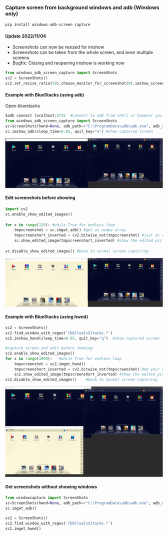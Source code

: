 ### Capture screen from background windows and adb (Windows only)


```python
pip install windows-adb-screen-capture
```

#### Update 2022/11/04
- Screenshots can now be resized for imshow
- Screenshots can be taken from the whole screen, and even multiple screens 
- Bugfix: Closing and reopening imshow is working now

```python
from windows_adb_screen_capture import ScreenShots
sc2 = ScreenShots()
sc2.set_resize_ratio(50).choose_monitor_for_screenshot(0).imshow_screenshot_monitor() #0 for all screens, 1 for screen 1, 2 for screen 2...

```

#### Example with BlueStacks (using adb)

Open bluestacks 

```python
$adb connect localhost:5735  #connect to adb from shell or however you want 
from windows_adb_screen_capture import ScreenShots
sc=ScreenShots(hwnd=None, adb_path=r"C:\ProgramData\adb\adb.exe", adb_serial='localhost:5735')
sc.imshow_adb(sleep_time=0.05, quit_key="e") #show captured screen

```

<img src="https://github.com/hansalemaos/screenshots/raw/main/screencap1.png"/>

#### Edit screenshots before showing

```python
import cv2
sc.enable_show_edited_images() 

for x in range(120): #while True for endless loop
    tmpscreenshot = sc.imget_adb() #get as numpy array
    tmpscreenshort_inverted = cv2.bitwise_not(tmpscreenshot) #just an example, do your editing here
    sc.show_edited_image(tmpscreenshort_inverted) #show the edited pic
	
sc.disable_show_edited_images() #back to normal screen capturing
```

<img src="https://github.com/hansalemaos/screenshots/raw/main/screencap3.png"/>

#### Example with BlueStacks (using hwnd)

```python
sc2 = ScreenShots()
sc2.find_window_with_regex('[bB]lue[sS]tacks.*')
sc2.imshow_hwnd(sleep_time=0.05, quit_key="q")  #show captured screen
```

```python
#capture screen and edit before showing 
sc2.enable_show_edited_images()
for x in range(1000):   #while True for endless loop
    tmpscreenshot = sc2.imget_hwnd()
    tmpscreenshort_inverted = cv2.bitwise_not(tmpscreenshot) #do your editing here
    sc2.show_edited_image(tmpscreenshort_inverted) #show the edited pic
sc2.disable_show_edited_images()	#back to normal screen capturing
```

<img src="https://github.com/hansalemaos/screenshots/raw/main/screencap4.png"/>

#### Get screenshots without showing windows

```python
from windowcapture import ScreenShots
sc=ScreenShots(hwnd=None, adb_path=r"C:\ProgramData\adb\adb.exe", adb_serial='localhost:5735')
sc.imget_adb()
```

```python
sc2 = ScreenShots()
sc2.find_window_with_regex('[bB]lue[sS]tacks.*')
sc2.imget_hwnd()
```
